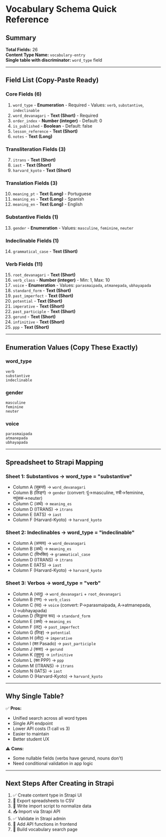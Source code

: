 # Vocabulary Schema Quick Reference

## Summary

**Total Fields:** 26  
**Content Type Name:** `vocabulary-entry`  
**Single table with discriminator:** `word_type` field

---

## Field List (Copy-Paste Ready)

### Core Fields (6)
1. `word_type` - **Enumeration** - Required - Values: `verb`, `substantive`, `indeclinable`
2. `word_devanagari` - **Text (Short)** - Required
3. `order_index` - **Number (integer)** - Default: 0
4. `is_published` - **Boolean** - Default: false
5. `lesson_reference` - **Text (Short)**
6. `notes` - **Text (Long)**

### Transliteration Fields (3)
7. `itrans` - **Text (Short)**
8. `iast` - **Text (Short)**
9. `harvard_kyoto` - **Text (Short)**

### Translation Fields (3)
10. `meaning_pt` - **Text (Long)** - Portuguese
11. `meaning_es` - **Text (Long)** - Spanish
12. `meaning_en` - **Text (Long)** - English

### Substantive Fields (1)
13. `gender` - **Enumeration** - Values: `masculine`, `feminine`, `neuter`

### Indeclinable Fields (1)
14. `grammatical_case` - **Text (Short)**

### Verb Fields (11)
15. `root_devanagari` - **Text (Short)**
16. `verb_class` - **Number (integer)** - Min: 1, Max: 10
17. `voice` - **Enumeration** - Values: `parasmaipada`, `atmanepada`, `ubhayapada`
18. `standard_form` - **Text (Short)**
19. `past_imperfect` - **Text (Short)**
20. `potential` - **Text (Short)**
21. `imperative` - **Text (Short)**
22. `past_participle` - **Text (Short)**
23. `gerund` - **Text (Short)**
24. `infinitive` - **Text (Short)**
25. `ppp` - **Text (Short)**

---

## Enumeration Values (Copy These Exactly)

### word_type
```
verb
substantive
indeclinable
```

### gender
```
masculine
feminine
neuter
```

### voice
```
parasmaipada
atmanepada
ubhayapada
```

---

## Spreadsheet to Strapi Mapping

### Sheet 1: Substantivos → word_type = "substantive"
- Column A (सुबन्तं) → `word_devanagari`
- Column B (लिङ्गं) → `gender` (convert: पुं→masculine, स्त्री→feminine, नपुंसक→neuter)
- Column C (अर्थ) → `meaning_es`
- Column D (ITRANS) → `itrans`
- Column E (IATS) → `iast`
- Column F (Harvard-Kyoto) → `harvard_kyoto`

### Sheet 2: Indeclinables → word_type = "indeclinable"
- Column A (अव्यय) → `word_devanagari`
- Column B (अर्थ) → `meaning_es`
- Column C (विभक्ति) → `grammatical_case`
- Column D (ITRANS) → `itrans`
- Column E (IATS) → `iast`
- Column F (Harvard-Kyoto) → `harvard_kyoto`

### Sheet 3: Verbos → word_type = "verb"
- Column A (धातु) → `word_devanagari` + `root_devanagari`
- Column B (गण) → `verb_class`
- Column C (पद) → `voice` (convert: P→parasmaipada, A→atmanepada, U→ubhayapada)
- Column D (सिद्धान्त रूप) → `standard_form`
- Column E (अर्थ) → `meaning_es`
- Column F (लट्) → `past_imperfect`
- Column G (लिङ्) → `potential`
- Column H (लोट्) → `imperative`
- Column I (क्त Pasado) → `past_participle`
- Column J (क्त्वा) → `gerund`
- Column K (तुमुन्) → `infinitive`
- Column L (क्त PPP) → `ppp`
- Column M (ITRANS) → `itrans`
- Column N (IATS) → `iast`
- Column O (Harvard-Kyoto) → `harvard_kyoto`

---

## Why Single Table?

✅ **Pros:**
- Unified search across all word types
- Single API endpoint
- Lower API costs (1 call vs 3)
- Easier to maintain
- Better student UX

⚠️ **Cons:**
- Some nullable fields (verbs have gerund, nouns don't)
- Need conditional validation in app logic

---

## Next Steps After Creating in Strapi

1. ✅ Create content type in Strapi UI
2. 📝 Export spreadsheets to CSV
3. 🔄 Write import script to normalize data
4. 📤 Import via Strapi API
5. ✅ Validate in Strapi admin
6. 🔧 Add API functions in frontend
7. 🎨 Build vocabulary search page
